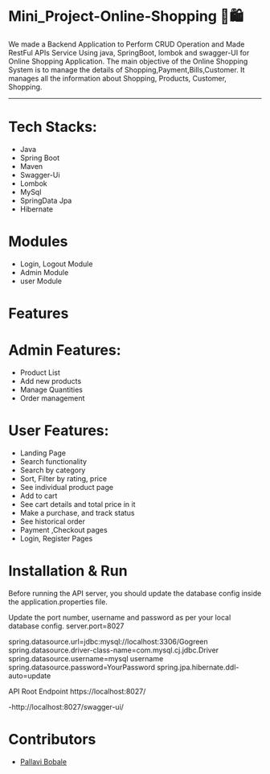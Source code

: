 # Mini_Project-Online-Shopping 🛒🛍


We made a Backend Application to Perform CRUD Operation and Made RestFul APIs Service Using java, SpringBoot, lombok and swagger-UI for Online Shopping Application.
The main objective of the Online Shopping System is to manage the details of Shopping,Payment,Bills,Customer. It manages all the information about Shopping, Products, Customer, Shopping. 


___________________________________________________________________________________________________________________________________________________________

# Tech Stacks: 

* Java
* Spring Boot
* Maven
* Swagger-Ui
* Lombok
* MySql
* SpringData Jpa
* Hibernate

# Modules 

* Login, Logout Module
* Admin Module
* user Module


# Features 


# Admin Features:

* Product List
* Add new products
* Manage Quantities
* Order management

# User Features:

* Landing Page
* Search functionality
* Search by category
* Sort, Filter by rating, price
* See individual product page
* Add to cart
* See cart details and total price in it
* Make a purchase, and track status
* See historical order
* Payment ,Checkout pages
* Login, Register Pages



# Installation & Run 

Before running the API server, you should update the database config inside the application.properties file.

Update the port number, username and password as per your local database config. server.port=8027

spring.datasource.url=jdbc:mysql://localhost:3306/Gogreen spring.datasource.driver-class-name=com.mysql.cj.jdbc.Driver spring.datasource.username=mysql username spring.datasource.password=YourPassword spring.jpa.hibernate.ddl-auto=update

API Root Endpoint https://localhost:8027/

-http://localhost:8027/swagger-ui/




# Contributors 

* [Pallavi Bobale](https://github.com/Pallu27899)

